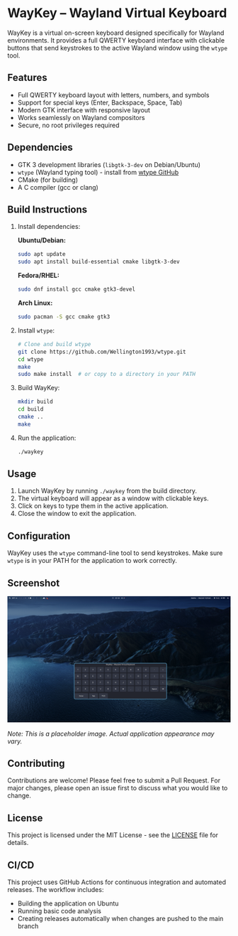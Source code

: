 # WayKey – Wayland Virtual Keyboard

WayKey is a virtual on-screen keyboard designed specifically for Wayland environments. It provides a full QWERTY keyboard interface with clickable buttons that send keystrokes to the active Wayland window using the `wtype` tool.

## Features

- Full QWERTY keyboard layout with letters, numbers, and symbols
- Support for special keys (Enter, Backspace, Space, Tab)
- Modern GTK interface with responsive layout
- Works seamlessly on Wayland compositors
- Secure, no root privileges required

## Dependencies

- GTK 3 development libraries (`libgtk-3-dev` on Debian/Ubuntu)
- `wtype` (Wayland typing tool) - install from [wtype GitHub](https://github.com/Wellington1993/wtype)
- CMake (for building)
- A C compiler (gcc or clang)

## Build Instructions

1. Install dependencies:

   **Ubuntu/Debian:**
   ```bash
   sudo apt update
   sudo apt install build-essential cmake libgtk-3-dev
   ```

   **Fedora/RHEL:**
   ```bash
   sudo dnf install gcc cmake gtk3-devel
   ```

   **Arch Linux:**
   ```bash
   sudo pacman -S gcc cmake gtk3
   ```

2. Install `wtype`:
   ```bash
   # Clone and build wtype
   git clone https://github.com/Wellington1993/wtype.git
   cd wtype
   make
   sudo make install  # or copy to a directory in your PATH
   ```

3. Build WayKey:

   ```bash
   mkdir build
   cd build
   cmake ..
   make
   ```

4. Run the application:

   ```bash
   ./waykey
   ```

## Usage

1. Launch WayKey by running `./waykey` from the build directory.
2. The virtual keyboard will appear as a window with clickable keys.
3. Click on keys to type them in the active application.
4. Close the window to exit the application.

## Configuration

WayKey uses the `wtype` command-line tool to send keystrokes. Make sure `wtype` is in your PATH for the application to work correctly.

## Screenshot

![WayKey Screenshot](screenshot.png)

*Note: This is a placeholder image. Actual application appearance may vary.*

## Contributing

Contributions are welcome! Please feel free to submit a Pull Request. For major changes, please open an issue first to discuss what you would like to change.

## License

This project is licensed under the MIT License - see the [LICENSE](LICENSE) file for details.

## CI/CD

This project uses GitHub Actions for continuous integration and automated releases. The workflow includes:
- Building the application on Ubuntu
- Running basic code analysis
- Creating releases automatically when changes are pushed to the main branch